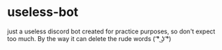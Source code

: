 # useless-bot
just a useless discord bot created for practice purposes, so don't expect too much. By the way it can delete the rude words
( ͡° ͜ʖ ͡°)
